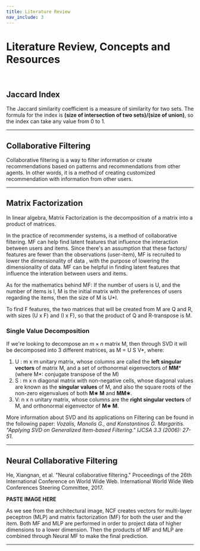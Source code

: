 ```yaml
---
title: Literature Review
nav_include: 3
---
```


# Literature Review, Concepts and Resources
&nbsp;
## Jaccard Index

The Jaccard similarity coefficient is a measure of similarity for two sets.
The formula for the index is **(size of intersection of two sets)/(size of union)**, so the index can take any value from 0 to 1.

** **

## Collaborative Filtering

Collaborative filtering is a way to filter information or create recommendations based on patterns and recommendations from other agents. In other words, it is a method of creating customized recommendation with information from other users.

** **

## Matrix Factorization

In linear algebra, Matrix Factorization is the decomposition of a matrix into a product of matrices.

In the practice of recommender systems, is a method of collaborative filtering.
MF can help find latent features that influence the interaction between users and items. Since there's an assumption that these factors/ features are fewer than the observations (user-item), MF is recruited to lower the dimensionality of data
, with the purpose of lowering the dimensionality of data. MF can be helpful in finding latent features that influence the interation between users and items.

As for the mathematics behind MF:
If the number of users is U, and the number of items is I, M is the initial matrix with the preferences of users regarding the items, then the size of M is U*I.

To find F features, the two matrices that will be created from M are Q and R, with sizes (U x F) and (I x F), so that the product of Q and R-transpose is M.

### Single Value Decomposition

If we're looking to decompose an $m \times n$ matrix M, then through SVD it will be decomposed into 3 different matrices, as M = U S V*, where:

1)  U : m x m unitary matrix, whose columns are called the **left singular vectors** of matrix M, and a set of orthonormal eigenvectors of **MM*** (where M*: conjugate transpose of the M)
2) S : m x n diagonal matrix with non-negative cells, whose diagonal values are known as the **singular values** of M, and also the square roots of the non-zero eigenvalues of both **M∗ M** and **MM∗**.
3) V: n x n unitary matrix, whose columns are the **right singular vectors** of M, and orthonormal eigenvector of **M∗ M**.

More information about SVD and its applications on Filtering can be found in the following paper:
*Vozalis, Manolis G., and Konstantinos G. Margaritis. "Applying SVD on Generalized Item-based Filtering." IJCSA 3.3 (2006): 27-51.*

** **

## Neural Collaborative Filtering


He, Xiangnan, et al. "Neural collaborative filtering." Proceedings of the 26th International Conference on World Wide Web. International World Wide Web Conferences Steering Committee, 2017.

  **PASTE IMAGE HERE**

As we see from the architectural image, NCF creates vectors for multi-layer peceptron (MLP) and matrix factorization (MF) for both the user and the item.
Both MF and MLP are performed in order to project data of higher dimensions to a lower dimension.
Then the products of MF and MLP are combined through Neural MF to make the final prediction.

** **
